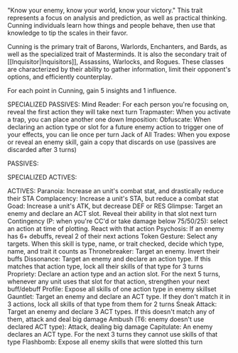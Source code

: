 "Know your enemy, know your world, know your victory."
This trait represents a focus on analysis and prediction, as well as practical thinking. Cunning individuals learn how things and people behave, then use that knowledge to tip the scales in their favor.

Cunning is the primary trait of Barons, Warlords, Enchanters, and Bards, as well as the specialized trait of Masterminds. It is also the secondary trait of [[Inquisitor|Inquisitors]], Assassins, Warlocks, and Rogues. These classes are characterized by their ability to gather information, limit their opponent's options, and efficiently counterplay.

For each point in Cunning, gain 5 insights and 1 influence.

SPECIALIZED PASSIVES:
Mind Reader: For each person you're focusing on, reveal the first action they will take next turn
Trapmaster: When you activate a trap, you can place another one down
Imposition: 
Obfuscate: When declaring an action type or slot for a future enemy action to trigger one of your effects, you can lie once per turn
Jack of All Trades: When you expose or reveal an enemy skill, gain a copy that discards on use (passives are discarded after 3 turns)

PASSIVES:

SPECIALIZED ACTIVES:

ACTIVES:
Paranoia: Increase an unit's combat stat, and drastically reduce their STA
Complacency: Increase a unit's STA, but reduce a combat stat
Goad: Increase a unit's ATK, but decrease DEF or RES
Glimpse: Target an enemy and declare an ACT slot. Reveal their ability in that slot next turn
Contingency (P: when you're CC'd or take damage below 75/50/25): select an action at time of plotting. React with that action
Psychosis: If an enemy has 6+ debuffs, reveal 2 of their next actions
Token Gesture: Select any targets. When this skill is type, name, or trait checked, decide which type, name, and trait it counts as
Thronebreaker: Target an enemy. Invert their buffs
Dissonance: Target an enemy and declare an action type. If this matches that action type, lock all their skills of that type for 3 turns
Propriety: Declare an action type and an action slot. For the next 5 turns, whenever any unit uses that slot for that action, strengthen your next buff/debuff
Profile: Expose all skills of one action type in enemy skillset
Gauntlet: Target an enemy and declare an ACT type. If they don't match it in 3 actions, lock all skills of that type from them for 2 turns
Sneak Attack: Target an enemy and declare 3 ACT types. If this doesn't match any of them, attack and deal big damage
Ambush (T6: enemy doesn't use declared ACT type): Attack, dealing big damage
Capitulate: An enemy declares an ACT type. For the next 3 turns they cannot use skills of that type
Flashbomb: Expose all enemy skills that were slotted this turn